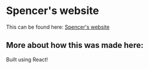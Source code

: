 # Spencer's website
This can be found here: [Spencer's website](https://gardnas.github.io/sweb2.0/)


## More about how this was made here:
Built using React!
